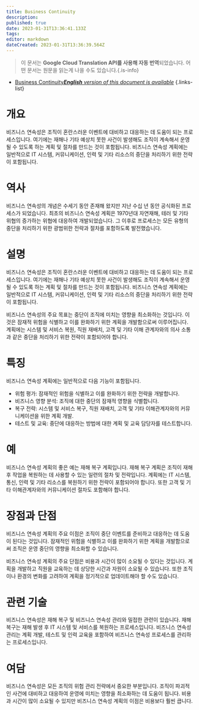 ```yaml
---
title: Business Continuity
description: 
published: true
date: 2023-01-31T13:36:41.133Z
tags: 
editor: markdown
dateCreated: 2023-01-31T13:36:39.564Z
---
```


> 이 문서는 **Google Cloud Translation API를 사용해 자동 번역**되었습니다.
어떤 문서는 원문을 읽는게 나을 수도 있습니다.{.is-info}

- [Business Continuity***English** version of this document is available*](/en/Knowledge-base/Dictionary/business-continuity)
{.links-list}


# 개요
비즈니스 연속성은 조직이 혼란스러운 이벤트에 대비하고 대응하는 데 도움이 되는 프로세스입니다. 여기에는 재해나 기타 예상치 못한 사건이 발생해도 조직이 계속해서 운영될 수 있도록 하는 계획 및 절차를 만드는 것이 포함됩니다. 비즈니스 연속성 계획에는 일반적으로 IT 시스템, 커뮤니케이션, 인력 및 기타 리소스의 중단을 처리하기 위한 전략이 포함됩니다.

# 역사
비즈니스 연속성의 개념은 수세기 동안 존재해 왔지만 지난 수십 년 동안 공식화된 프로세스가 되었습니다. 최초의 비즈니스 연속성 계획은 1970년대 자연재해, 테러 및 기타 위협의 증가하는 위협에 대응하여 개발되었습니다. 그 이후로 프로세스는 모든 유형의 중단을 처리하기 위한 광범위한 전략과 절차를 포함하도록 발전했습니다.

# 설명
비즈니스 연속성은 조직이 혼란스러운 이벤트에 대비하고 대응하는 데 도움이 되는 프로세스입니다. 여기에는 재해나 기타 예상치 못한 사건이 발생해도 조직이 계속해서 운영될 수 있도록 하는 계획 및 절차를 만드는 것이 포함됩니다. 비즈니스 연속성 계획에는 일반적으로 IT 시스템, 커뮤니케이션, 인력 및 기타 리소스의 중단을 처리하기 위한 전략이 포함됩니다.

비즈니스 연속성의 주요 목표는 중단이 조직에 미치는 영향을 최소화하는 것입니다. 이것은 잠재적 위험을 식별하고 이를 완화하기 위한 계획을 개발함으로써 이루어집니다. 계획에는 시스템 및 서비스 복원, 직원 재배치, 고객 및 기타 이해 관계자와의 의사 소통과 같은 중단을 처리하기 위한 전략이 포함되어야 합니다.

# 특징
비즈니스 연속성 계획에는 일반적으로 다음 기능이 포함됩니다.

- 위험 평가: 잠재적인 위험을 식별하고 이를 완화하기 위한 전략을 개발합니다.
- 비즈니스 영향 분석: 조직에 대한 중단의 잠재적 영향을 식별합니다.
- 복구 전략: 시스템 및 서비스 복구, 직원 재배치, 고객 및 기타 이해관계자와의 커뮤니케이션을 위한 계획 개발.
- 테스트 및 교육: 중단에 대응하는 방법에 대한 계획 및 교육 담당자를 테스트합니다.

# 예
비즈니스 연속성 계획의 좋은 예는 재해 복구 계획입니다. 재해 복구 계획은 조직이 재해 후 작업을 복원하는 데 사용할 수 있는 일련의 절차 및 전략입니다. 계획에는 IT 시스템, 통신, 인력 및 기타 리소스를 복원하기 위한 전략이 포함되어야 합니다. 또한 고객 및 기타 이해관계자와의 커뮤니케이션 절차도 포함해야 합니다.

# 장점과 단점
비즈니스 연속성 계획의 주요 이점은 조직이 중단 이벤트를 준비하고 대응하는 데 도움이 된다는 것입니다. 잠재적인 위험을 식별하고 이를 완화하기 위한 계획을 개발함으로써 조직은 운영 중단의 영향을 최소화할 수 있습니다.

비즈니스 연속성 계획의 주요 단점은 비용과 시간이 많이 소요될 수 있다는 것입니다. 계획을 개발하고 직원을 교육하는 데 상당한 시간과 자원이 소요될 수 있습니다. 또한 조직이나 환경의 변화를 고려하여 계획을 정기적으로 업데이트해야 할 수도 있습니다.

# 관련 기술
비즈니스 연속성은 재해 복구 및 비즈니스 연속성 관리와 밀접한 관련이 있습니다. 재해 복구는 재해 발생 후 IT 시스템 및 서비스를 복원하는 프로세스입니다. 비즈니스 연속성 관리는 계획 개발, 테스트 및 인력 교육을 포함하여 비즈니스 연속성 프로세스를 관리하는 프로세스입니다.

# 여담
비즈니스 연속성은 모든 조직의 위험 관리 전략에서 중요한 부분입니다. 조직이 파괴적인 사건에 대비하고 대응하여 운영에 미치는 영향을 최소화하는 데 도움이 됩니다. 비용과 시간이 많이 소요될 수 있지만 비즈니스 연속성 계획의 이점은 비용보다 훨씬 큽니다.